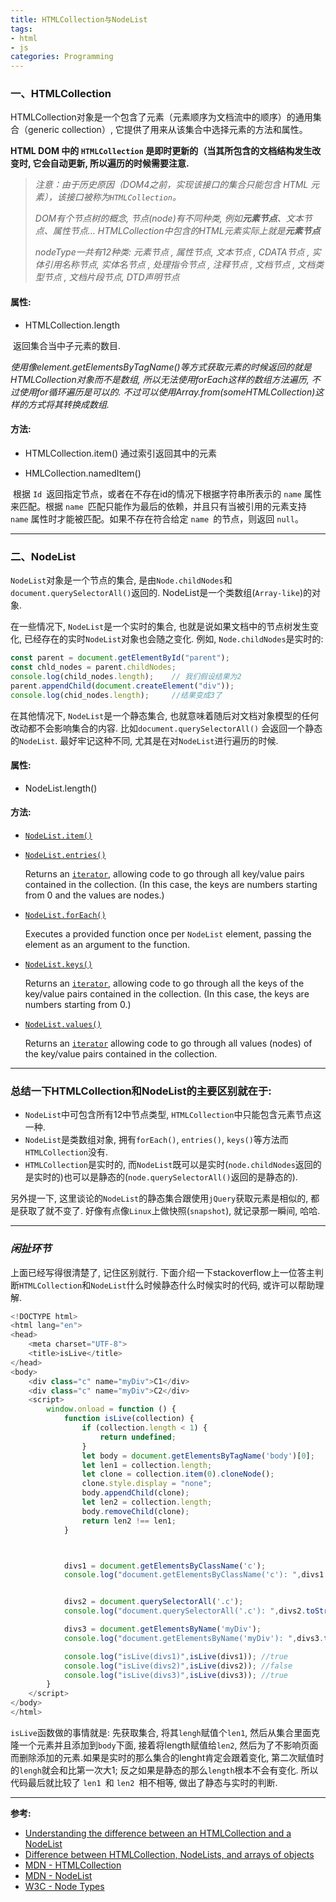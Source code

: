 ```yaml
---
title: HTMLCollection与NodeList
tags: 
- html
- js
categories: Programming
---
```


###	**一、HTMLCollection**

HTMLCollection对象是一个包含了元素（元素顺序为文档流中的顺序）的通用集合（generic collection）, 它提供了用来从该集合中选择元素的方法和属性。

**HTML DOM 中的 `HTMLCollection` 是即时更新的（当其所包含的文档结构发生改变时, 它会自动更新, 所以遍历的时候需要注意.**

> *注意：由于历史原因（DOM4之前，实现该接口的集合只能包含 HTML 元素），该接口被称为`HTMLCollection`。*
>
> *DOM有个节点树的概念, 节点(node)有不同种类, 例如**元素节点**、文本节点、属性节点... HTMLCollection中包含的HTML元素实际上就是**元素节点***
>
> *nodeType一共有12种类: 元素节点 , 属性节点, 文本节点 , CDATA节点 , 实体引用名称节点, 实体名节点 , 处理指令节点 , 注释节点 , 文档节点 , 文档类型节点 , 文档片段节点, DTD声明节点*             

####	**属性:**	

+ HTMLCollection.length	

​		返回集合当中子元素的数目.

*使用像element.getElementsByTagName()等方式获取元素的时候返回的就是HTMLCollection对象而不是数组, 所以无法使用forEach这样的数组方法遍历, 不过使用for循环遍历是可以的. 不过可以使用Array.from(someHTMLCollection)这样的方式将其转换成数组.*

#### **方法:**

- HTMLCollection.item()	通过索引返回其中的元素

+ HMLCollection.namedItem()

​		根据 `Id `返回指定节点，或者在不存在id的情况下根据字符串所表示的 `name` 属性来匹配。根据 `name `匹配只能作为最后的依赖，并且只有当被引用的元素支持 `name` 属性时才能被匹配。如果不存在符合给定 `name `的节点，则返回 `null`。

--------

###	**二、NodeList**

`NodeList`对象是一个节点的集合, 是由`Node.childNodes`和`document.querySelectorAll()`返回的. NodeList是一个类数组(`Array-like`)的对象.

在一些情况下, `NodeList`是一个实时的集合, 也就是说如果文档中的节点树发生变化, 已经存在的实时`NodeList`对象也会随之变化. 例如, `Node.childNodes`是实时的:

```javascript
const parent = document.getElementById("parent");
const chld_nodes = parent.childNodes;
console.log(child_nodes.length);	// 我们假设结果为2
parent.appendChild(document.createElement("div"));	
console.log(chid_nodes.length);		//结果变成3了
```

在其他情况下, `NodeList`是一个静态集合, 也就意味着随后对文档对象模型的任何改动都不会影响集合的内容. 比如`document.querySelectorAll()` 会返回一个静态的`NodeList`. 最好牢记这种不同, 尤其是在对`NodeList`进行遍历的时候.

#### **属性:**

+ NodeList.length()

#### **方法:**

- [`NodeList.item()`](https://developer.mozilla.org/zh-CN/docs/Web/API/NodeList/item)

- [`NodeList.entries()`](https://developer.mozilla.org/zh-CN/docs/Web/API/NodeList/entries)

    Returns an [`iterator`](https://developer.mozilla.org/zh-CN/docs/Web/JavaScript/Reference/Iteration_protocols), allowing code to go through all key/value pairs contained in the collection. (In this case, the keys are numbers starting from 0 and the values are nodes.)

- [`NodeList.forEach()`](https://developer.mozilla.org/zh-CN/docs/Web/API/NodeList/forEach)

    Executes a provided function once per `NodeList` element, passing the element as an argument to the function.

- [`NodeList.keys()`](https://developer.mozilla.org/zh-CN/docs/Web/API/NodeList/keys)

    Returns an [`iterator`](https://developer.mozilla.org/zh-CN/docs/Web/JavaScript/Reference/Iteration_protocols), allowing code to go through all the keys of the key/value pairs contained in the collection. (In this case, the keys are numbers starting from 0.)

- [`NodeList.values()`](https://developer.mozilla.org/zh-CN/docs/Web/API/NodeList/values)

    Returns an [`iterator`](https://developer.mozilla.org/zh-CN/docs/Web/JavaScript/Reference/Iteration_protocols) allowing code to go through all values (nodes) of the key/value pairs contained in the collection.
    
    

--------

### **总结一下HTMLCollection和NodeList的主要区别就在于:**

+ `NodeList`中可包含所有12中节点类型, `HTMLCollection`中只能包含元素节点这一种.
+ `NodeList`是类数组对象, 拥有`forEach()`, `entries()`, `keys()`等方法而`HTMLCollection`没有.
+ `HTMLCollection`是实时的, 而`NodeList`既可以是实时(`node.childNodes`返回的是实时的)也可以是静态的(`node.querySelectorAll()`返回的是静态的).

另外提一下, 这里谈论的`NodeList`的静态集合跟使用`jQuery`获取元素是相似的, 都是获取了就不变了. 好像有点像`Linux`上做快照(`snapshot`), 就记录那一瞬间, 哈哈.

--------

### ***闲扯环节***

上面已经写得很清楚了, 记住区别就行. 下面介绍一下stackoverflow上一位答主判断`HTMLCollection`和`NodeList`什么时候静态什么时候实时的代码, 或许可以帮助理解.

```javascript
<!DOCTYPE html>
<html lang="en">
<head>
    <meta charset="UTF-8">
    <title>isLive</title>
</head>
<body>
    <div class="c" name="myDiv">C1</div>
    <div class="c" name="myDiv">C2</div>
    <script>
        window.onload = function () {
            function isLive(collection) {
                if (collection.length < 1) {
                    return undefined; 
                }
                let body = document.getElementsByTagName('body')[0];
                let len1 = collection.length;
                let clone = collection.item(0).cloneNode();
                clone.style.display = "none";
                body.appendChild(clone);
                let len2 = collection.length;
                body.removeChild(clone);
                return len2 !== len1;
            }



            divs1 = document.getElementsByClassName('c');
            console.log("document.getElementsByClassName('c'): ",divs1.toString()); //"[object HTMLCollection]"


            divs2 = document.querySelectorAll('.c');
            console.log("document.querySelectorAll('.c'): ",divs2.toString()); //"[object NodeList]"

            divs3 = document.getElementsByName('myDiv');
            console.log("document.getElementsByName('myDiv'): ",divs3.toString()); //"[object NodeList"]

            console.log("isLive(divs1)",isLive(divs1)); //true
            console.log("isLive(divs2)",isLive(divs2)); //false
            console.log("isLive(divs3)",isLive(divs3)); //true
        }
    </script>
</body>
</html>
```

`isLive`函数做的事情就是: 先获取集合,  将其`lengh`赋值个`len1`, 然后从集合里面克隆一个元素并且添加到`body`下面, 接着将length赋值给`len2`, 然后为了不影响页面而删除添加的元素.如果是实时的那么集合的lenght肯定会跟着变化, 第二次赋值时的`lengh`就会和比第一次大1; 反之如果是静态的那么`length`根本不会有变化. 所以代码最后就比较了 `len1 `和 `len2 `相不相等, 做出了静态与实时的判断.

--------

**参考:**

+ [Understanding the difference between an HTMLCollection and a NodeList](https://teamtreehouse.com/community/understanding-the-difference-between-an-htmlcollection-and-a-nodelist)
+ [Difference between HTMLCollection, NodeLists, and arrays of objects](https://stackoverflow.com/questions/15763358/difference-between-htmlcollection-nodelists-and-arrays-of-objects)
+ [MDN \- HTMLCollection](https://developer.mozilla.org/en-US/docs/Web/API/HTMLCollection)
+ [MDN \- NodeList](https://developer.mozilla.org/en-US/docs/Web/API/NodeList)
+ [W3C \- Node Types](https://www.w3school.com.cn/jsref/prop_node_nodetype.asp)